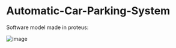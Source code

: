 # Automatic-Car-Parking-System


Software model made in proteus:

![image](https://github.com/viswajeet893389/Automatic-Car-Parking-System/assets/67750747/d5efc9b9-e7c4-4ec5-99a9-03b0ca3dc23b)
